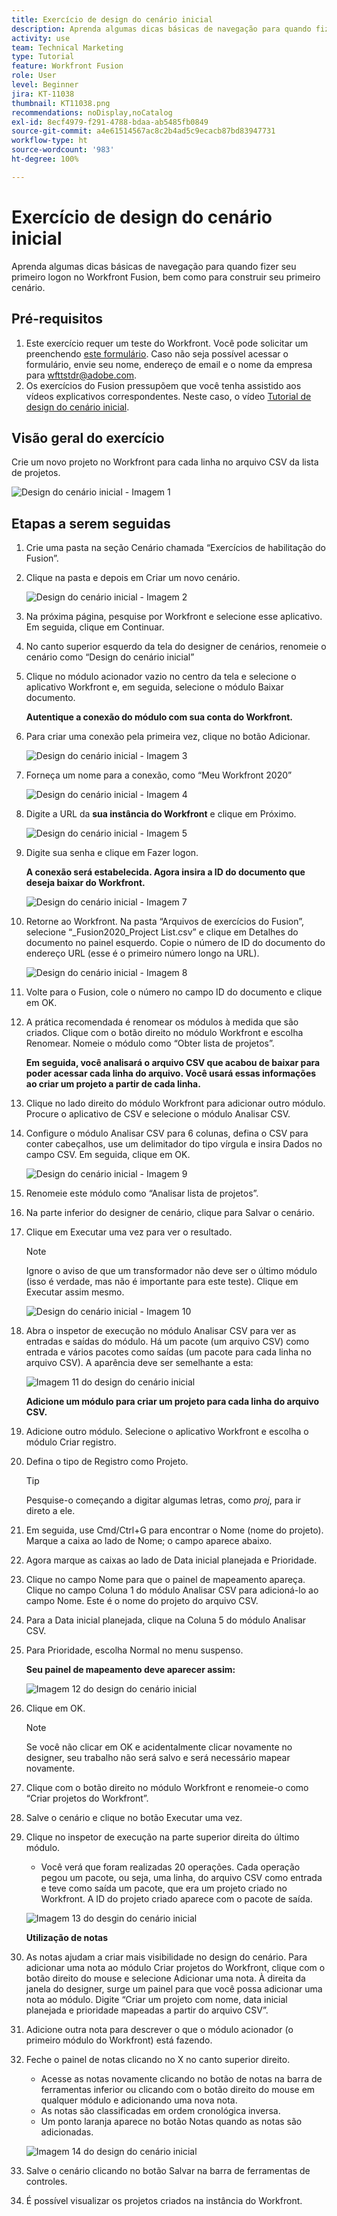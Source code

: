 ```yaml
---
title: Exercício de design do cenário inicial
description: Aprenda algumas dicas básicas de navegação para quando fizer seu primeiro logon no Workfront Fusion, bem como para construir seu primeiro cenário.
activity: use
team: Technical Marketing
type: Tutorial
feature: Workfront Fusion
role: User
level: Beginner
jira: KT-11038
thumbnail: KT11038.png
recommendations: noDisplay,noCatalog
exl-id: 8ecf4979-f291-4788-bdaa-ab5485fb0849
source-git-commit: a4e61514567ac8c2b4ad5c9ecacb87bd83947731
workflow-type: ht
source-wordcount: '983'
ht-degree: 100%

---
```


# Exercício de design do cenário inicial

Aprenda algumas dicas básicas de navegação para quando fizer seu primeiro logon no Workfront Fusion, bem como para construir seu primeiro cenário.

## Pré-requisitos

1. Este exercício requer um teste do Workfront. Você pode solicitar um preenchendo [este formulário](https://forms.office.com/r/f1J8HRGrNY). Caso não seja possível acessar o formulário, envie seu nome, endereço de email e o nome da empresa para wfttstdr@adobe.com.
1. Os exercícios do Fusion pressupõem que você tenha assistido aos vídeos explicativos correspondentes. Neste caso, o vídeo [Tutorial de design do cenário inicial](https://experienceleague.adobe.com/docs/workfront-learn/tutorials-workfront/fusion/understand-the-basics/initial-scenario-design-walkthrough.html?lang=pt-BR).


## Visão geral do exercício

Crie um novo projeto no Workfront para cada linha no arquivo CSV da lista de projetos.

![Design do cenário inicial - Imagem 1](../12-exercises/assets/initial-scenario-design-1.png)

## Etapas a serem seguidas

1. Crie uma pasta na seção Cenário chamada “Exercícios de habilitação do Fusion”.
1. Clique na pasta e depois em Criar um novo cenário.

   ![Design do cenário inicial - Imagem 2](../12-exercises/assets/initial-scenario-design-2.png)

1. Na próxima página, pesquise por Workfront e selecione esse aplicativo. Em seguida, clique em Continuar.
1. No canto superior esquerdo da tela do designer de cenários, renomeie o cenário como “Design do cenário inicial”
1. Clique no módulo acionador vazio no centro da tela e selecione o aplicativo Workfront e, em seguida, selecione o módulo Baixar documento.

   **Autentique a conexão do módulo com sua conta do Workfront.**

1. Para criar uma conexão pela primeira vez, clique no botão Adicionar.

   ![Design do cenário inicial - Imagem 3](../12-exercises/assets/initial-scenario-design-3.png)

1. Forneça um nome para a conexão, como “Meu Workfront 2020”

   ![Design do cenário inicial - Imagem 4](../12-exercises/assets/initial-scenario-design-4.png)

1. Digite a URL da **sua instância do Workfront** e clique em Próximo.

   ![Design do cenário inicial - Imagem 5](../12-exercises/assets/initial-scenario-design-5.png)

1. Digite sua senha e clique em Fazer logon.

   **A conexão será estabelecida. Agora insira a ID do documento que deseja baixar do Workfront.**

   ![Design do cenário inicial - Imagem 7](../12-exercises/assets/initial-scenario-design-7.png)

1. Retorne ao Workfront. Na pasta “Arquivos de exercícios do Fusion”, selecione “_Fusion2020_Project List.csv” e clique em Detalhes do documento no painel esquerdo. Copie o número de ID do documento do endereço URL (esse é o primeiro número longo na URL).

   ![Design do cenário inicial - Imagem 8](../12-exercises/assets/initial-scenario-design-8.png)

1. Volte para o Fusion, cole o número no campo ID do documento e clique em OK.
1. A prática recomendada é renomear os módulos à medida que são criados. Clique com o botão direito no módulo Workfront e escolha Renomear. Nomeie o módulo como “Obter lista de projetos”.

   **Em seguida, você analisará o arquivo CSV que acabou de baixar para poder acessar cada linha do arquivo. Você usará essas informações ao criar um projeto a partir de cada linha.**

1. Clique no lado direito do módulo Workfront para adicionar outro módulo. Procure o aplicativo de CSV e selecione o módulo Analisar CSV.
1. Configure o módulo Analisar CSV para 6 colunas, defina o CSV para conter cabeçalhos, use um delimitador do tipo vírgula e insira Dados no campo CSV. Em seguida, clique em OK.

   ![Design do cenário inicial - Imagem 9](../12-exercises/assets/initial-scenario-design-9.png)

1. Renomeie este módulo como “Analisar lista de projetos”.
1. Na parte inferior do designer de cenário, clique para Salvar o cenário.
1. Clique em Executar uma vez para ver o resultado.

   >[!NOTE]
   >
   >Ignore o aviso de que um transformador não deve ser o último módulo (isso é verdade, mas não é importante para este teste). Clique em Executar assim mesmo.

   ![Design do cenário inicial - Imagem 10](../12-exercises/assets/initial-scenario-design-10.png)

1. Abra o inspetor de execução no módulo Analisar CSV para ver as entradas e saídas do módulo. Há um pacote (um arquivo CSV) como entrada e vários pacotes como saídas (um pacote para cada linha no arquivo CSV). A aparência deve ser semelhante a esta:

   ![Imagem 11 do design do cenário inicial](../12-exercises/assets/initial-scenario-design-11.png)

   **Adicione um módulo para criar um projeto para cada linha do arquivo CSV.**

1. Adicione outro módulo. Selecione o aplicativo Workfront e escolha o módulo Criar registro.
1. Defina o tipo de Registro como Projeto.

   >[!TIP]
   >
   >Pesquise-o começando a digitar algumas letras, como *proj*, para ir direto a ele.

1. Em seguida, use Cmd/Ctrl+G para encontrar o Nome (nome do projeto). Marque a caixa ao lado de Nome; o campo aparece abaixo.
1. Agora marque as caixas ao lado de Data inicial planejada e Prioridade.
1. Clique no campo Nome para que o painel de mapeamento apareça. Clique no campo Coluna 1 do módulo Analisar CSV para adicioná-lo ao campo Nome. Este é o nome do projeto do arquivo CSV.
1. Para a Data inicial planejada, clique na Coluna 5 do módulo Analisar CSV.
1. Para Prioridade, escolha Normal no menu suspenso.

   **Seu painel de mapeamento deve aparecer assim:**

   ![Imagem 12 do design do cenário inicial](../12-exercises/assets/initial-scenario-design-12.png)

1. Clique em OK.

   >[!NOTE]
   >
   >Se você não clicar em OK e acidentalmente clicar novamente no designer, seu trabalho não será salvo e será necessário mapear novamente.

1. Clique com o botão direito no módulo Workfront e renomeie-o como “Criar projetos do Workfront”.
1. Salve o cenário e clique no botão Executar uma vez.
1. Clique no inspetor de execução na parte superior direita do último módulo.

   + Você verá que foram realizadas 20 operações. Cada operação pegou um pacote, ou seja, uma linha, do arquivo CSV como entrada e teve como saída um pacote, que era um projeto criado no Workfront. A ID do projeto criado aparece com o pacote de saída.

   ![Imagem 13 do desgin do cenário inicial](../12-exercises/assets/initial-scenario-design-13.png)

   **Utilização de notas**

1. As notas ajudam a criar mais visibilidade no design do cenário. Para adicionar uma nota ao módulo Criar projetos do Workfront, clique com o botão direito do mouse e selecione Adicionar uma nota. À direita da janela do designer, surge um painel para que você possa adicionar uma nota ao módulo. Digite “Criar um projeto com nome, data inicial planejada e prioridade mapeadas a partir do arquivo CSV”.
1. Adicione outra nota para descrever o que o módulo acionador (o primeiro módulo do Workfront) está fazendo.
1. Feche o painel de notas clicando no X no canto superior direito.

   + Acesse as notas novamente clicando no botão de notas na barra de ferramentas inferior ou clicando com o botão direito do mouse em qualquer módulo e adicionando uma nova nota.
   + As notas são classificadas em ordem cronológica inversa.
   + Um ponto laranja aparece no botão Notas quando as notas são adicionadas.

   ![Imagem 14 do design do cenário inicial](../12-exercises/assets/initial-scenario-design-14.png)

1. Salve o cenário clicando no botão Salvar na barra de ferramentas de controles.
1. É possível visualizar os projetos criados na instância do Workfront.
